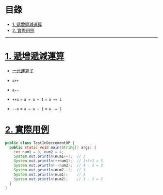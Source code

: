 <h1 id="top">目錄</h1>

- [1. 遞增遞減運算](#s1)
- [2. 實際用例](#s2)

---

# <a id="s1" class="md-title" href="#top">1. 遞增遞減運算</a>

- [一元運算子](https://www.runoob.com/java/java-operators.html)

- `a++`

- `a--`

- `++a` = `a = a + 1` = `a += 1`

- `--a` = `a = a - 1` = `a -= 1`

# <a id="s2" class="md-title" href="#top">2. 實際用例</a>

```java
public class TestInDecrementOP {
  public static void main(String[] args) {
    int num1 = 3, num2 = 4;
    System.out.println(num1++);  // 3
    System.out.println(++num1);  // 1+3+1 = 5
    System.out.println(--num2);  // 4 - 1 = 3
    System.out.println(num2--);  // 3
    System.out.println(num1);    // 5
    System.out.println(num2);    // 3 - 1 = 2
  }
}
```
